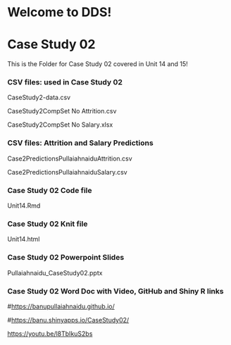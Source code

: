 # Welcome to DDS!
# Case Study 02
This is the Folder for Case Study 02 covered in Unit 14 and 15!


### CSV files: used in Case Study 02
CaseStudy2-data.csv  

CaseStudy2CompSet No Attrition.csv

CaseStudy2CompSet No Salary.xlsx


### CSV files: Attrition and Salary Predictions
Case2PredictionsPullaiahnaiduAttrition.csv

Case2PredictionsPullaiahnaiduSalary.csv


### Case Study 02 Code file
Unit14.Rmd


### Case Study 02 Knit file
Unit14.html


### Case Study 02 Powerpoint Slides 
Pullaiahnaidu_CaseStudy02.pptx


### Case Study 02 Word Doc with Video, GitHub and Shiny R links

#https://banupullaiahnaidu.github.io/

#https://banu.shinyapps.io/CaseStudy02/

https://youtu.be/l8TbIkuS2bs
